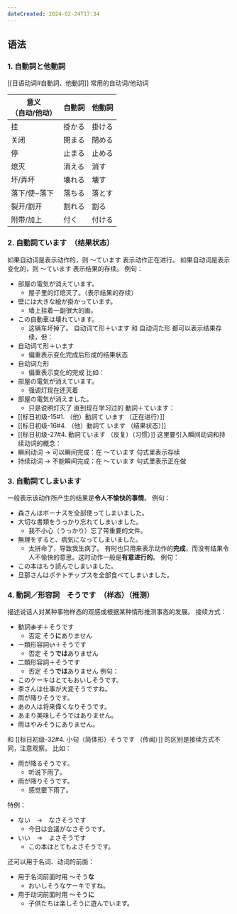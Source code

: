 ```yaml
---
dateCreated: 2024-02-24T17:34
---
```

## 语法
### 1. 自動詞と他動詞
[[日语动词#自動詞、他動詞]]
常用的自动词/他动词

| 意义<br>（自动/他动） | 自動詞 | 他動詞 |
| ------------- | --- | --- |
| 挂             | 掛かる | 掛ける |
| 关闭            | 閉まる | 閉める |
| 停             | 止まる | 止める |
| 熄灭            | 消える | 消す  |
| 坏/弄坏          | 壊れる | 壊す  |
| 落下/使~落下       | 落ちる | 落とす |
| 裂开/割开         | 割れる | 割る  |
| 附带/加上         | 付く  | 付ける |
### 2. 自動詞ています　（结果状态）
如果自动词是表示动作的，则 ～ています 表示动作正在进行。
如果自动词是表示变化的，则 ～ています 表示结果的存续。
例句：
- 部屋の電気が消えています。
	- 屋子里的灯熄灭了。（表示结果的存续）
- 壁には大きな絵が掛かっています。
	- 墙上挂着一副很大的画。
- この自動車は壊れています。
	- 这辆车坏掉了。
自动词て形＋います 和 自动词た形 都可以表示结果存续，但：
- 自动词て形＋います
	- 偏重表示变化完成后形成的结果状态
- 自动词た形
	- 偏重表示变化的完成
比如：
- 部屋の電気が消えています。
	- 强调灯现在还灭着
- 部屋の電気が消えました。
	- 只是说明灯灭了
直到现在学习过的 動詞＋ています：
- [[标日初级-15#1. （他）動詞て います （正在进行）]]
- [[标日初级-16#4. （他）動詞て います （结果状态）]]
- [[标日初级-27#4. 動詞ています （反复）（习惯）]]
这里要引入瞬间动词和持续动词的概念：
- 瞬间动词 → 可以瞬间完成：在 ～ています 句式里表示存续
- 持续动词 → 不能瞬间完成：在 ～ています 句式里表示正在做
### 3. 自動詞てしまいます
一般表示该动作所产生的结果是**令人不愉快的事情**。
例句：
- 森さんはボーナスを全部使ってしまいました。
- 大切な書類をうっかり忘れてしまいました。
	- 我不小心（うっかり）忘了带重要的文件。
- 無理をすると、病気になってしまいました。
	- 太拼命了，导致我生病了。
有时也只用来表示动作的**完成**，而没有结果令人不愉快的意思。这时动作一般是**有意进行的**。
例句：
- この本はもう読んでしまいました。
- 旦那さんはポテトチップスを全部食べてしまいました。
### 4. 動詞／形容詞　そうです　（样态）（推测）
描述说话人对某种事物样态的观感或根据某种情形推测事态的发展。
接续方式：
- 動詞~~ます~~＋そうです
	- 否定 そう**に**ありません
- 一類形容詞~~い~~＋そうです
	- 否定 そう**では**ありません
- 二類形容詞＋そうです
	- 否定 そう**では**ありません
例句：
- このケーキはとてもおいしそうです。
- 李さんは仕事が大変そうですね。
- 雨が降りそうです。
- あの人は将来偉くなりそうです。
- あまり美味しそうではありません。
- 雨はやみそうにありません。

和 [[标日初级-32#4. 小句（简体形）そうです （传闻）]] 的区别是接续方式不同，注意观察。
比如：
- 雨が降るそうです。
	- 听说下雨了。
- 雨が降りそうです。
	- 感觉要下雨了。

特例：
- ない　→　なさそうです
	- 今日は会議がなさそうです。
- いい　→　よさそうです
	- この本はとてもよさそうです。

还可以用于名词、动词的前面：
- 用于名词前面时用 ～そう**な**
	- おいしそうなケーキですね。
- 用于动词前面时用 ～そう**に**
	- 子供たちは楽しそうに遊んでいます。